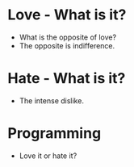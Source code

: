 # Love - What is it?
* What is the opposite of love?
* The opposite is indifference.

# Hate - What is it?
* The intense dislike.

# Programming
* Love it or hate it?
